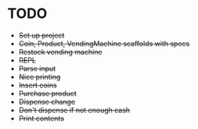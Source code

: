 # TODO

- ~~Set up project~~
- ~~Coin, Product, VendingMachine scaffolds with specs~~
- ~~Restock vending machine~~
- ~~REPL~~
- ~~Parse input~~
- ~~Nice printing~~
- ~~Insert coins~~
- ~~Purchase product~~
- ~~Dispense change~~
- ~~Don't dispense if not enough cash~~
- ~~Print contents~~

